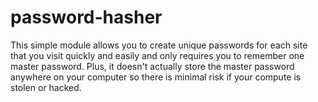 # password-hasher

This simple module allows you to create unique passwords for each site that you visit quickly and easily and only requires you to remember one master password. Plus, it doesn't actually store the master password anywhere on your computer so there is minimal risk if your compute is stolen or hacked.
